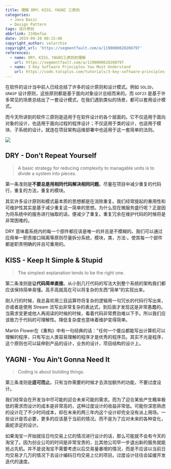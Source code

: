 ```yaml
---
title: 理解 DRY、KISS、YAGNI 三原则
categories: 
  - Java Basic
  - Design Pattern
tags: 设计原则
abbrlink: 234befaa
date: 2019-09-20 00:15:06
copyright_author: valarchie
copyright_url: 'https://segmentfault.com/a/1190000020208797'
references:
  - name: DRY、KISS、YAGNI三原则的理解
    url: https://segmentfault.com/a/1190000020208797
  - name: 3 Key Software Principles You Must Understand
    url: https://code.tutsplus.com/tutorials/3-key-software-principles-you-must-understand--net-25161
---
```


在软件的设计当中前人已经总结了许多的设计原则和设计模式。例如 `SOLID`，`GRASP` 设计原则，这些原则都是基于面向对象设计总结而来的。而 `GOF23` 是基于许多常见的场景总结出了一套设计模式，在我们遇到类似的场景，都可以套用设计模式。

而今天所讲到的软件三原则是适用于在软件设计的各个层面的。它不仅适用于面向对象的设计，也适用于面向过程的程序设计；不仅适用于类的设计，也适用于模块、子系统的设计。就连在项目架构运维部署中也适用于这一套简单的法则。

![](https://cdn.jsdelivr.net/gh/jitwxs/cdn/blog/posts/201909/20190921001429772.png)

## DRY - Don't Repeat Yourself

> A basic strategy for reducing complexity to managable units is to divide a system into pieces.

第一条准则是**不要总是用相同代码解决相同问题**。尽量在项目中减少重复的代码行，重复的方法，重复的模块。

其实许多设计原则和模式最本质的思想都是在消除重复。我们经常提起的重用性和可维护性其实是基于减少重复这一简单的思想。为什么现在微服务盛行呢？正是因为将系统中的服务进行抽取的话，便减少了重复。重复冗余在维护代码的时候将是非常困难的。

DRY 意味着系统内的每一个部件都应该是唯一的并且是不模糊的。我们可以通过应用单一职责接口隔离等原则尽量拆分系统，模块，类，方法·。使其每一个部件都是职责明确的并且可重用的。

## KISS - Keep It Simple & Stupid

> The simplest explanation tends to be the right one.

第二条准则是**让代码简单直接**。从小到几行代码的写法大到整个系统的架构我们都应该保持简单易懂。高手高就高在可以将复杂的东西“简单”的实现出来。

刚入行的时候，我总喜欢用三目运算符将复杂的逻辑用一句冗长的代码行写出来，亦或者是使用 Stream 流写出非常复杂的表达式，到后面才发现这是非常愚蠢的。当需求变更或他人再阅读的时候的时候，看着代码非常费劲难以下手。所以我们应该致力于代码的可理解性。降低复杂度也意味着维护变得简单。

Martin Flower在《重构》中有一句经典的话："任何一个傻瓜都能写出计算机可以理解的程序，只有写出人类容易理解的程序才是优秀的程序员。其实不光是程序，这个原则也可以延伸到产品的设计，业务的设计，项目结构的设计上。

## YAGNI - You Ain’t Gonna Need It

> Coding is about building things.

第三条准则是**适可而止**。只有当你需要的时候才去添加额外的功能，不要过度设计。

我们经常会在开发当中尽可能的迎合未来可能的需求。而为了迎合某些产生概率极低的需求而设计的成本是非常高的，这种过度设计的收益非常低。可能你深思熟虑的设计花了不少时间成本，却在未来的两三年内这个设计却完全没有派上用场。一些设计是否必要，更多的应该基于当前的情况。而不是为了应对未来的各种变化，画蛇添足的设计。

如果淘宝一开始就往日均交易上亿的情况进行设计的话，那么可能就不会有今天的淘宝了。因为创业公司的时间是非常宝贵的，比其他公司早一步退出新的服务就能抢占先机。并不是说淘宝不需要考虑以后交易量暴增的情况，而是不应该以当前日均交易才几万的情况下去设计编码日均交易上亿的项目。过度设计往往会延缓开发迭代的速度。
